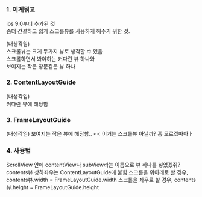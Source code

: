 ### 1. 이게뭐고
ios 9.0부터 추가된 것  
좀더 간결하고 쉽게 스크롤뷰를 사용하게 해주기 위한 것.  

(내생각임)  
스크롤뷰는 크게 두가지 뷰로 생각할 수 있음  
스크롤하면서 봐야하는 커다란 뷰 하나와  
보여지는 작은 창문같은 뷰 하나  

### 2. ContentLayoutGuide
(내생각임)  
커다란 뷰에 해당함  

### 3. FrameLayoutGuide
(내생각임)
보여지는 작은 뷰에 해당함.. << 이거는 스크롤뷰 아닐까? 흠 모르겠따아ㅏ

### 4. 사용법
ScrollView 안에 contentView나 subView라는 이름으로 뷰 하나를 넣었겠쥐?
contents뷰 상하좌우는 ContentLayoutGuide에 붙힘
스크롤을 위아래로 할 경우, contents뷰.width = FrameLayoutGuide.width
스크롤을 좌우로 할 경우, contents뷰.height = FrameLayoutGuide.height
